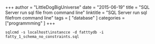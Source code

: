 +++
author = "LittleDogBigUniverse"
date = "2015-06-19"
title = "SQL Server run sql file from command line"
linktitle = "SQL Server run sql filefrom command line"
tags = [ "database" ]
categories = ["programmming" ]
+++

```less
sqlcmd -s localhost\instancce -d fatttydb -i fatty_1_schema_no_constraints.sql 
```
